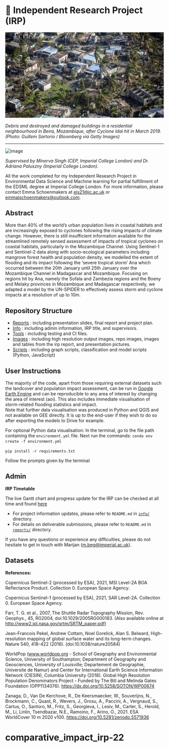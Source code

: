 # 🌊 Independent Research Project (IRP)



![TC image](https://github.com/emmajschoenmakers/comparative_impact_irp-22/blob/main/pictures/beira_moz_damage.webp)

*Debris and destroyed and damaged buildings in a residential neighbourhood in Beira, Mozambique, after Cyclone Idai hit in March 2019. (Photo: Guillem Sartorio / Bloomberg via Getty Images)*


----

![image](https://user-images.githubusercontent.com/91467519/187665558-d06d463c-1f82-419e-9bf4-8a4be167ebbe.png)



*Supervised by Minerva Singh (CEP, Imperial College London) and Dr. Adriana Paluszny (Imperial College London).* 

All the work completed for my Independent Research Project in Environmental Data Science and Machine learning for partial fulfillment of the EDSML degree at Imperial College London. For more information, please contact Emma Schoenmakers at ejs21@ic.ac.uk or emmajschoenmakers@outlook.com.




## Abstract 

More than 40% of the world’s urban population lives in coastal habitats and are increasingly exposed to cyclones following the rising impacts of climate change. However, there is still insufficient information available for the streamlined remotely sensed assessment of impacts of tropical cyclones on coastal habitats, particularly in the Mozambique Channel. Using Sentinel-1 and Sentinel-2 data along with socio-ecological parameters including mangrove forest health and population density, we modelled the extent of flooding and its impact following the ‘severe tropical storm’ Ana which occurred between the 20th January until 25th January over the Mozambique Channel in Madagascar and Mozambique. Focusing on regions hit by Ana, namely the Sofala and Zambezia regions and the Boeny and Melaky provinces in Mozambique and Madagascar respectively, we adapted a model by the UN-SPIDER to effectively assess storm and cyclone impacts at a resolution of up to 10m. 


## Repository Structure

- [Reports](https://github.com/ese-msc-2021/irp-ejs21/tree/main/reports) : including presentation slides, final report and project plan.
- [Info](https://github.com/ese-msc-2021/irp-ejs21/tree/main/info) : including admin information, IRP title, and supervisors.
- [Tools](https://github.com/ese-msc-2021/irp-ejs21/tree/main/tools) : including testing and CI files.
- [Images](https://github.com/ese-msc-2021/irp-ejs21/tree/main/pictures) : including high resolution output images, repo images, images and tables from the irp report, and presentation pictures.
- [Scripts](https://github.com/ese-msc-2021/irp-ejs21/tree/main/scripts) : including graph scripts, classification and model scripts (Python, JavaScript)

## User Instructions

The majority of the code, apart from those requiring external datasets such the landcover and population impact assessment, can be run in [Google Earth Engine](https://code.earthengine.google.com/) and can be reproducible to any area of interest by changing the area of interest (aoi). This also includes immediate visualisation of storm-related flooding statistics and impact.  
Note that further data visualisation was produced in Python and QGIS and not available on GEE directly. It is up to the end-user if they wish to do so after exporting the models to Drive for example.

For optional Python data visualisation:
In the terminal, go to the file path containing the ``environment.yml`` file.
Next run the commands:
``conda env create -f environment.yml``

``pip install -r requirements.txt``

Follow the prompts given by the terminal

## Admin

**IRP Timetable**

The live Gantt chart and progress update for the IRP can be checked at all time and found [here](https://imperiallondon-my.sharepoint.com/:x:/r/personal/ejs21_ic_ac_uk/_layouts/15/Doc.aspx?sourcedoc=%7BE76FF1B0-F835-4F3E-B37E-D4C6BD359D34%7D&file=Live_Project_Schedule.xlsx&wdOrigin=OFFICECOM-WEB.START.REC&ct=1658312412995&action=default&mobileredirect=true)

- For project information updates, please refer to `README.md` in [`info/`](./info) directory.
- For details on deliverable submissions, please refer to `README.md` in [`reports/`](./reports) directory.

If you have any questions or experience any difficulties, please do not hesitate to get in touch with Marijan (m.beg@imperial.ac.uk).


## Datasets 

**References:**

Copernicus Sentinel-2 (processed by ESA), 2021, MSI Level-2A BOA Reflectance Product. Collection 0. European Space Agency.

Copernicus Sentinel-1 (processed by ESA), 2021, SAR Level-2A. Collection 0. European Space Agency.

Farr, T. G. et al., 2007, The Shuttle Radar Topography Mission, Rev. Geophys., 45, RG2004, doi:10.1029/2005RG000183. (Also available online at http://www2.jpl.nasa.gov/srtm/SRTM_paper.pdf)

Jean-Francois Pekel, Andrew Cottam, Noel Gorelick, Alan S. Belward, High-resolution mapping of global surface water and its long-term changes. Nature 540, 418-422 (2016). (doi:10.1038/nature20584)

WorldPop (www.worldpop.org - School of Geography and Environmental Science, University of Southampton; Department of Geography and Geosciences, University of Louisville; Departement de Geographie, Universite de Namur) and Center for International Earth Science Information Network (CIESIN), Columbia University (2018). Global High Resolution Population Denominators Project - Funded by The Bill and Melinda Gates Foundation (OPP1134076). https://dx.doi.org/10.5258/SOTON/WP00674

Zanaga, D., Van De Kerchove, R., De Keersmaecker, W., Souverijns, N., Brockmann, C., Quast, R., Wevers, J., Grosu, A., Paccini, A., Vergnaud, S., Cartus, O., Santoro, M., Fritz, S., Georgieva, I., Lesiv, M., Carter, S., Herold, M., Li, Linlin, Tsendbazar, N.E., Ramoino, F., Arino, O., 2021. ESA WorldCover 10 m 2020 v100. https://doi.org/10.5281/zenodo.5571936


# comparative_impact_irp-22
